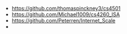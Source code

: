 - https://github.com/thomaspinckney3/cs4501
- https://github.com/Michael1009/cs4260_ISA
- https://github.com/Peterren/Internet_Scale
-   
